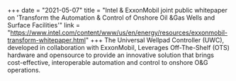 +++
date = "2021-05-07"
title = "Intel & ExxonMobil joint public whitepaper on 'Transform the Automation & Control of Onshore Oil &Gas Wells and Surface Facilities'"
link = "https://www.intel.com/content/www/us/en/energy/resources/exxonmobil-transform-whitepaper.html"
+++
The Universal Wellpad Controller (UWC), developed in collaboration with ExxonMobil, Leverages Off-The-Shelf (OTS) hardware and opensource to provide an innovative solution that brings cost-effective, interoperable automation and control to onshore O&G operations.
